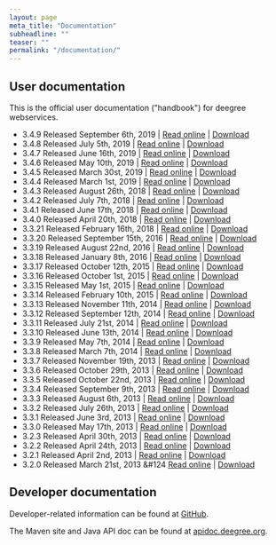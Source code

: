 ```yaml
---
layout: page
meta_title: "Documentation"
subheadline: ""
teaser: ""
permalink: "/documentation/"
---
```


## User documentation

This is the official user documentation ("handbook") for deegree webservices.

  * 3.4.9 Released September 6th, 2019 &#124; [Read online](http://download.deegree.org/documentation/3.4.8/html/) &#124; [Download](http://repo.deegree.org/content/repositories/public/org/deegree/deegree-webservices-handbook/3.4.8/deegree-webservices-handbook-3.4.8.zip)
  * 3.4.8 Released July 5th, 2019 &#124; [Read online](http://download.deegree.org/documentation/3.4.8/html/) &#124; [Download](http://repo.deegree.org/content/repositories/public/org/deegree/deegree-webservices-handbook/3.4.8/deegree-webservices-handbook-3.4.8.zip)
  * 3.4.7 Released June 16th, 2019 &#124; [Read online](http://download.deegree.org/documentation/3.4.7/html/) &#124; [Download](http://repo.deegree.org/content/repositories/public/org/deegree/deegree-webservices-handbook/3.4.7/deegree-webservices-handbook-3.4.7.zip)
  * 3.4.6 Released May 10th, 2019 &#124; [Read online](http://download.deegree.org/documentation/3.4.6/html/) &#124; [Download](http://repo.deegree.org/content/repositories/public/org/deegree/deegree-webservices-handbook/3.4.6/deegree-webservices-handbook-3.4.6.zip) 
  * 3.4.5 Released March 30st, 2019 &#124; [Read online](http://download.deegree.org/documentation/3.4.5/html/) &#124; [Download](http://repo.deegree.org/content/repositories/public/org/deegree/deegree-webservices-handbook/3.4.5/deegree-webservices-handbook-3.4.5.zip)
  * 3.4.4 Released March 1st, 2019 &#124; [Read online](http://download.deegree.org/documentation/3.4.4/html/) &#124; [Download](http://repo.deegree.org/content/repositories/public/org/deegree/deegree-webservices-handbook/3.4.4/deegree-webservices-handbook-3.4.4.zip)
  * 3.4.3 Released August 26th, 2018 &#124; [Read online](http://download.deegree.org/documentation/3.4.3/html/) &#124; [Download](http://repo.deegree.org/content/repositories/public/org/deegree/deegree-webservices-handbook/3.4.3/deegree-webservices-handbook-3.4.3.zip)
  * 3.4.2 Released July 7th, 2018 &#124; [Read online](http://download.deegree.org/documentation/3.4.2/html/) &#124; [Download](http://repo.deegree.org/content/repositories/public/org/deegree/deegree-webservices-handbook/3.4.2/deegree-webservices-handbook-3.4.2.zip)
  * 3.4.1 Released June 17th, 2018 &#124; [Read online](http://download.deegree.org/documentation/3.4.1/html/) &#124; [Download](http://repo.deegree.org/content/repositories/public/org/deegree/deegree-webservices-handbook/3.4.1/deegree-webservices-handbook-3.4.1.zip)
  * 3.4.0 Released April 20th, 2018 &#124; [Read online](http://download.deegree.org/documentation/3.4.0/html/) &#124; [Download](http://repo.deegree.org/content/repositories/public/org/deegree/deegree-webservices-handbook/3.4.0/deegree-webservices-handbook-3.4.0.zip)
  * 3.3.21 Released February 16th, 2018 &#124; [Read online](http://download.deegree.org/documentation/3.3.21/html) &#124; [Download](http://repo.deegree.org/content/repositories/public/org/deegree/deegree-webservices-handbook/3.3.21/deegree-webservices-handbook-3.3.21.zip)
  * 3.3.20 Released September 15th, 2016 &#124; [Read online](http://download.deegree.org/documentation/3.3.20/html) &#124; [Download](http://repo.deegree.org/content/repositories/public/org/deegree/deegree-webservices-handbook/3.3.20/deegree-webservices-handbook-3.3.20.zip)
  * 3.3.19 Released August 22nd, 2016 &#124; [Read online](http://download.deegree.org/documentation/3.3.19/html) &#124; [Download](http://repo.deegree.org/content/repositories/public/org/deegree/deegree-webservices-handbook/3.3.19/deegree-webservices-handbook-3.3.19.zip)
  * 3.3.18 Released January 8th, 2016 &#124; [Read online](http://download.deegree.org/documentation/3.3.18/html) &#124; [Download](http://repo.deegree.org/content/repositories/public/org/deegree/deegree-webservices-handbook/3.3.18/deegree-webservices-handbook-3.3.18.zip)
  * 3.3.17 Released October 12th, 2015 &#124; [Read online](http://download.deegree.org/documentation/3.3.17/html) &#124; [Download](http://repo.deegree.org/content/repositories/public/org/deegree/deegree-webservices-handbook/3.3.17/deegree-webservices-handbook-3.3.17.zip)
  * 3.3.16 Released October 1st, 2015 &#124; [Read online](http://download.deegree.org/documentation/3.3.16/html) &#124; [Download](http://repo.deegree.org/content/repositories/public/org/deegree/deegree-webservices-handbook/3.3.16/deegree-webservices-handbook-3.3.16.zip)
  * 3.3.15 Released May 1st, 2015 &#124; [Read online](http://download.deegree.org/documentation/3.3.15/html) &#124; [Download](http://repo.deegree.org/content/repositories/public/org/deegree/deegree-webservices-handbook/3.3.15/deegree-webservices-handbook-3.3.15.zip)
  * 3.3.14 Released February 10th, 2015 &#124; [Read online](http://download.deegree.org/documentation/3.3.14/html) &#124; [Download](http://repo.deegree.org/content/repositories/public/org/deegree/deegree-webservices-handbook/3.3.14/deegree-webservices-handbook-3.3.14.zip)
  * 3.3.13 Released November 11th, 2014 &#124; [Read online](http://download.deegree.org/documentation/3.3.13/html) &#124; [Download](http://repo.deegree.org/content/repositories/public/org/deegree/deegree-webservices-handbook/3.3.13/deegree-webservices-handbook-3.3.13.zip)
  * 3.3.12 Released September 12th, 2014 &#124; [Read online](http://download.deegree.org/documentation/3.3.12/html) &#124; [Download](http://repo.deegree.org/content/repositories/public/org/deegree/deegree-webservices-handbook/3.3.12/deegree-webservices-handbook-3.3.12.zip)
  * 3.3.11 Released July 21st, 2014 &#124; [Read online](http://download.deegree.org/documentation/3.3.11/html) &#124; [Download](http://repo.deegree.org/content/repositories/public/org/deegree/deegree-webservices-handbook/3.3.11/deegree-webservices-handbook-3.3.11.zip)
  * 3.3.10 Released June 13th, 2014 &#124; [Read online](http://download.deegree.org/documentation/3.3.10/html) &#124; [Download](http://repo.deegree.org/content/repositories/public/org/deegree/deegree-webservices-handbook/3.3.10/deegree-webservices-handbook-3.3.10.zip)
  * 3.3.9 Released May 7th, 2014 &#124; [Read online](http://download.deegree.org/documentation/3.3.9/html) &#124; [Download](http://repo.deegree.org/content/repositories/public/org/deegree/deegree-webservices-handbook/3.3.9/deegree-webservices-handbook-3.3.9.zip)
  * 3.3.8 Released March 7th, 2014 &#124; [Read online](http://download.deegree.org/documentation/3.3.8/html) &#124; [Download](http://repo.deegree.org/content/repositories/public/org/deegree/deegree-webservices-handbook/3.3.8/deegree-webservices-handbook-3.3.8.zip)
  * 3.3.7 Released November 19th, 2013 &#124; [Read online](http://download.deegree.org/documentation/3.3.7/html) &#124; [Download](http://repo.deegree.org/content/repositories/public/org/deegree/deegree-webservices-handbook/3.3.7/deegree-webservices-handbook-3.3.7.zip)
  * 3.3.6 Released October 29th, 2013 &#124; [Read online](http://download.deegree.org/documentation/3.3.6/html) &#124; [Download](http://repo.deegree.org/content/repositories/public/org/deegree/deegree-webservices-handbook/3.3.6/deegree-webservices-handbook-3.3.6.zip)
  * 3.3.5 Released October 22nd, 2013 &#124; [Read online](http://download.deegree.org/documentation/3.3.5/html) &#124; [Download](http://repo.deegree.org/content/repositories/public/org/deegree/deegree-webservices-handbook/3.3.5/deegree-webservices-handbook-3.3.5.zip)
  * 3.3.4 Released September 9th, 2013 &#124; [Read online](http://download.deegree.org/documentation/3.3.4/html) &#124; [Download](http://repo.deegree.org/content/repositories/public/org/deegree/deegree-webservices-handbook/3.3.4/deegree-webservices-handbook-3.3.4.zip)
  * 3.3.3 Released August 6th, 2013 &#124; [Read online](http://download.deegree.org/documentation/3.3.3/html) &#124; [Download](http://repo.deegree.org/content/repositories/public/org/deegree/deegree-webservices-handbook/3.3.3/deegree-webservices-handbook-3.3.3.zip)
  * 3.3.2 Released July 26th, 2013 &#124; [Read online](http://download.deegree.org/documentation/3.3.2/html) &#124; [Download](http://repo.deegree.org/content/repositories/public/org/deegree/deegree-webservices-handbook/3.3.2/deegree-webservices-handbook-3.3.2.zip)
  * 3.3.1 Released June 3rd, 2013 &#124; [Read online](http://download.deegree.org/documentation/3.3.1/html) &#124; [Download](http://repo.deegree.org/content/repositories/public/org/deegree/deegree-webservices-handbook/3.3.1/deegree-webservices-handbook-3.3.1.zip)
  * 3.3.0 Released May 17th, 2013 &#124; [Read online](http://download.deegree.org/documentation/3.3.0/html) &#124; [Download](http://repo.deegree.org/content/repositories/public/org/deegree/deegree-webservices-handbook/3.3.0/deegree-webservices-handbook-3.3.0.zip)
  * 3.2.3 Released April 30th, 2013 &#124; [Read online](http://download.deegree.org/documentation/3.2.3/html) &#124; [Download](http://repo.deegree.org/content/repositories/public/org/deegree/deegree-webservices-handbook/3.2.3/deegree-webservices-handbook-3.2.3.zip)
  * 3.2.2 Released April 24th, 2013 &#124; [Read online](http://download.deegree.org/documentation/3.3.2/html) &#124; [Download](http://repo.deegree.org/content/repositories/public/org/deegree/deegree-webservices-handbook/3.2.2/deegree-webservices-handbook-3.2.2.zip)
  * 3.2.1 Released April 2nd, 2013 &#124; [Read online](http://download.deegree.org/documentation/3.2.1/html) &#124; [Download](http://repo.deegree.org/content/repositories/public/org/deegree/deegree-webservices-handbook/3.2.1/deegree-webservices-handbook-3.2.1.zip)
  * 3.2.0 Released March 21st, 2013 &#124 [Read online](http://download.deegree.org/documentation/3.2.0/html) &#124; [Download](http://repo.deegree.org/content/repositories/public/org/deegree/deegree-webservices-handbook/3.2.0/deegree-webservices-handbook-3.2.0.zip)


## Developer documentation

Developer-related information can be found at [GitHub](https://github.com/deegree/deegree3/wiki).

The Maven site and Java API doc can be found at [apidoc.deegree.org](http://apidoc.deegree.org/).
